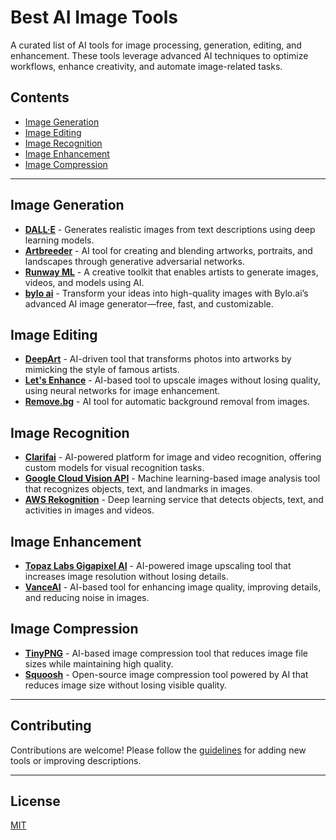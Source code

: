 
# Best AI Image Tools

A curated list of AI tools for image processing, generation, editing, and enhancement. These tools leverage advanced AI techniques to optimize workflows, enhance creativity, and automate image-related tasks.

## Contents
- [Image Generation](#image-generation)
- [Image Editing](#image-editing)
- [Image Recognition](#image-recognition)
- [Image Enhancement](#image-enhancement)
- [Image Compression](#image-compression)

---

## Image Generation

- **[DALL·E](https://openai.com/dall-e/)** - Generates realistic images from text descriptions using deep learning models.
- **[Artbreeder](https://www.artbreeder.com/)** - AI tool for creating and blending artworks, portraits, and landscapes through generative adversarial networks.
- **[Runway ML](https://runwayml.com/)** - A creative toolkit that enables artists to generate images, videos, and models using AI.
- **[bylo ai](https://bylo.ai/)** - Transform your ideas into high-quality images with Bylo.ai’s advanced AI image generator—free, fast, and customizable.

## Image Editing

- **[DeepArt](https://deepart.io/)** - AI-driven tool that transforms photos into artworks by mimicking the style of famous artists.
- **[Let's Enhance](https://letsenhance.io/)** - AI-based tool to upscale images without losing quality, using neural networks for image enhancement.
- **[Remove.bg](https://www.remove.bg/)** - AI tool for automatic background removal from images.

## Image Recognition

- **[Clarifai](https://www.clarifai.com/)** - AI-powered platform for image and video recognition, offering custom models for visual recognition tasks.
- **[Google Cloud Vision API](https://cloud.google.com/vision)** - Machine learning-based image analysis tool that recognizes objects, text, and landmarks in images.
- **[AWS Rekognition](https://aws.amazon.com/rekognition/)** - Deep learning service that detects objects, text, and activities in images and videos.

## Image Enhancement

- **[Topaz Labs Gigapixel AI](https://www.topazlabs.com/gigapixel-ai)** - AI-powered image upscaling tool that increases image resolution without losing details.
- **[VanceAI](https://vanceai.com/)** - AI-based tool for enhancing image quality, improving details, and reducing noise in images.

## Image Compression

- **[TinyPNG](https://tinypng.com/)** - AI-based image compression tool that reduces image file sizes while maintaining high quality.
- **[Squoosh](https://squoosh.app/)** - Open-source image compression tool powered by AI that reduces image size without losing visible quality.

---

## Contributing

Contributions are welcome! Please follow the [guidelines](CONTRIBUTING.md) for adding new tools or improving descriptions.

---

## License

[MIT](LICENSE)
